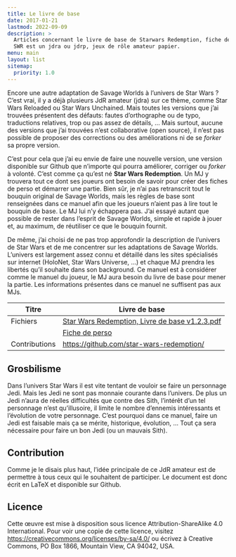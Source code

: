 ```yaml
---
title: Le livre de base
date: 2017-01-21
lastmod: 2022-09-09
description: >
  Articles concernant le livre de base de Starwars Redemption, fiche de personnage et livre du maitre du jeux. 
  SWR est un jdra ou jdrp, jeux de rôle amateur papier.
menu: main
layout: list
sitemap:
  priority: 1.0
---
```


Encore une autre adaptation de Savage Worlds à l’univers de <span>Star Wars</span> ? C’est vrai, il y a déjà plusieurs JdR amateur (jdra) sur ce thème, comme Star Wars Reloaded ou Star Wars Unchained. Mais toutes les versions que j’ai trouvées présentent des défauts: fautes d’orthographe ou de typo, traductions relatives, trop ou pas assez de détails, … Mais surtout, aucune des versions que j’ai trouvées n’est collaborative (open source), il n’est pas possible de proposer des corrections ou des améliorations ni de se *forker* sa propre version.

C’est pour cela que j’ai eu envie de faire une nouvelle version, une version disponible sur Github que n’importe qui pourra améliorer, corriger ou *forker* à volonté. C’est comme ça qu’est né **Star Wars Redemption**. Un MJ y trouvera tout ce dont ses joueurs ont besoin de savoir pour créer des fiches de perso et démarrer une partie. Bien sûr, je n’ai pas retranscrit tout le bouquin original de Savage Worlds, mais les règles de base sont renseignées dans ce manuel afin que les joueurs n’aient pas à lire tout le bouquin de base. Le MJ lui n’y échappera pas. J’ai essayé autant que possible de rester dans l’esprit de Savage Worlds, simple et rapide à jouer et, au maximum, de réutiliser ce que le bouquin fournit.

De même, j’ai choisi de ne pas trop approfondir la description de l’univers de Star Wars et de me concentrer sur les adaptations de Savage Worlds. L’univers est largement assez connu et détaillé dans les sites spécialisés sur internet (HoloNet, Star Wars Universe, …) et chaque MJ prendra les libertés qu’il souhaite dans son background. Ce manuel est à considérer comme le manuel du joueur, le MJ aura besoin du livre de base pour mener la partie. Les informations présentes dans ce manuel ne suffisent pas aux MJs.

| Titre         | Livre de base                           | 
| ------------- | --------------------------------------- |
| Fichiers      | [Star Wars Redemption, Livre de base v1.2.3.pdf](https://github.com/star-wars-redemption/jdrp-livre-de-base/releases/download/1.2.3/Star.Wars.Redemption.Livre.de.base.v1.2.3.pdf)                 |
|               | [Fiche de perso](https://raw.githubusercontent.com/star-wars-redemption/jdrp-livre-de-base/master/img/swr-fiche-perso.pdf) |
| Contributions | https://github.com/star-wars-redemption/ |

## Grosbilisme

Dans l’univers Star Wars il est vite tentant de vouloir se faire un personnage Jedi. Mais les Jedi ne sont pas monnaie courante dans l’univers. De plus un Jedi n’aura de réelles difficultés que contre des Sith, l’intérêt d’un tel personnage n’est qu’illusoire, il limite le nombre d’ennemis intéressants et l’évolution de votre personnage. C’est pourquoi dans ce manuel, faire un Jedi est faisable mais ça se mérite, historique, évolution, … Tout ça sera nécessaire pour faire un bon Jedi (ou un mauvais Sith).

## Contribution

Comme je le disais plus haut, l’idée principale de ce JdR amateur est de permettre à tous ceux qui le souhaitent de participer. Le document est donc écrit en LaTeX et disponible sur Github.

## Licence

Cette œuvre est mise à disposition sous licence Attribution-ShareAlike 4.0 International. Pour voir une copie de cette licence, visitez <https://creativecommons.org/licenses/by-sa/4.0/> ou écrivez à Creative Commons, PO Box 1866, Mountain View, CA 94042, USA.

